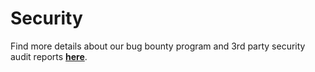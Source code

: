 # Security

Find more details about our bug bounty program and 3rd party security audit reports **[here](https://github.com/pyth-network/pyth-client/security/policy)**.
